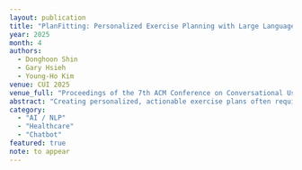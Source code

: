 ```yaml
---
layout: publication
title: "PlanFitting: Personalized Exercise Planning with Large Language Model-driven Conversational Agent"
year: 2025
month: 4
authors:
  - Donghoon Shin
  - Gary Hsieh
  - Young-Ho Kim
venue: CUI 2025
venue_full: "Proceedings of the 7th ACM Conference on Conversational User Interfaces"
abstract: "Creating personalized, actionable exercise plans often requires iterative planning with experts, which can be costly and inaccessible to many individuals. This work explores the capabilities of LLM-driven conversational agents in addressing these challenges. Guided by our preliminary study with exercise planners and clients, we introduce PlanFitting, an LLM-driven conversational agent designed to assist users in creating and refining personalized weekly exercise plans. By engaging users in free-form conversations, PlanFitting helps elicit users’ goals, availabilities, and potential obstacles, and enables individuals to generate personalized exercise plans aligned with established exercise guidelines. Our study—involving a user study, intrinsic evaluation, and expert evaluation—demonstrated PlanFitting’s ability to guide users to create tailored, actionable, and evidence-based plans. We discuss future design opportunities for LLM-driven conversational agents to create plans that better comply with exercise principles and accommodate personal constraints."
category:
  - "AI / NLP"
  - "Healthcare"
  - "Chatbot"
featured: true
note: to appear
---
```


